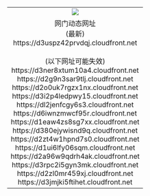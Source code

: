 ﻿<table>
  <tr></tr>
  <tr><td colspan=2 align=center><img src="https://d3uspz42prvdqj.cloudfront.net/Up/oGate.jpg" /></td></tr>
  <tr><td colspan=2 align=center>网门动态网址<br/>(最新)
<br>https://d3uspz42prvdqj.cloudfront.net
<br/><br/>(以下网址可能失效)
<br>https://d3ner8xtum10a4.cloudfront.net
<br>https://d2g9n3sar9tlj.cloudfront.net
<br>https://d2o0uk7rgzx1nx.cloudfront.net
<br>https://d3i2p4ledpwy15.cloudfront.net
<br>https://dl2jenfcgy6s3.cloudfront.net
<br>https://d6iwnzmwcf95r.cloudfront.net
<br>https://d1eaw4zs8sg7xx.cloudfront.net
<br>https://d380ejywisnd9q.cloudfront.net
<br>https://d2zt4w1hpnd7s0.cloudfront.net
<br>https://d1ui6lfy06sqm.cloudfront.net
<br>https://d2a96w9qdrh4ak.cloudfront.net
<br>https://d3rpc2i5gyn3mk.cloudfront.net
<br>https://d2zl0mr459xj.cloudfront.net
<br>https://d3jmjki5ftihet.cloudfront.net
    </td>
  </tr>
</table>
